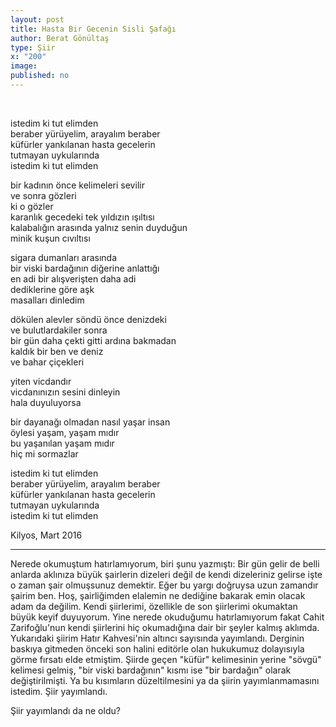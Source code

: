```yaml
---
layout: post
title: Hasta Bir Gecenin Sisli Şafağı
author: Berat Gönültaş
type: Şiir
x: "200"
image:
published: no
---
```

<br/>

istedim ki tut elimden  
beraber yürüyelim, arayalım beraber  
küfürler yankılanan hasta gecelerin  
tutmayan uykularında  
istedim ki tut elimden  

bir kadının önce kelimeleri sevilir  
ve sonra gözleri  
ki o gözler  
karanlık gecedeki tek yıldızın ışıltısı  
kalabalığın arasında yalnız senin duyduğun  
minik kuşun cıvıltısı  

sigara dumanları arasında  
bir viski bardağının diğerine anlattığı  
en adi bir alışverişten daha adi  
dediklerine göre aşk  
masalları dinledim  

dökülen alevler söndü önce denizdeki  
ve bulutlardakiler sonra  
bir gün daha çekti gitti ardına bakmadan  
kaldık bir ben ve deniz  
ve bahar çiçekleri  

yiten vicdandır  
vicdanınızın sesini dinleyin  
hala duyuluyorsa  

bir dayanağı olmadan nasıl yaşar insan  
öylesi yaşam, yaşam mıdır  
bu yaşanılan yaşam mıdır  
hiç mi sormazlar  

istedim ki tut elimden  
beraber yürüyelim, arayalım beraber  
küfürler yankılanan hasta gecelerin  
tutmayan uykularında  
istedim ki tut elimden  

Kilyos, Mart 2016  

---

Nerede okumuştum hatırlamıyorum, biri şunu yazmıştı: Bir gün gelir de belli anlarda aklınıza büyük şairlerin dizeleri değil de kendi dizeleriniz gelirse işte o zaman şair olmuşsunuz demektir. Eğer bu yargı doğruysa uzun zamandır şairim ben. Hoş, şairliğimden elalemin ne dediğine bakarak emin olacak adam da değilim. 
Kendi şiirlerimi, özellikle de son şiirlerimi okumaktan büyük keyif duyuyorum. Yine nerede okuduğumu hatırlamıyorum fakat Cahit Zarifoğlu'nun kendi şiirlerini hiç okumadığına dair bir şeyler kalmış aklımda. 
Yukarıdaki şiirim Hatır Kahvesi'nin altıncı sayısında yayımlandı. Derginin baskıya gitmeden önceki son halini editörle olan hukukumuz dolayısıyla görme fırsatı elde etmiştim. Şiirde geçen "küfür" kelimesinin yerine "sövgü" kelimesi gelmiş, "bir viski bardağının" kısmı ise "bir bardağın" olarak değiştirilmişti. Ya bu kısımların düzeltilmesini ya da şiirin yayımlanmamasını istedim. Şiir yayımlandı.

Şiir yayımlandı da ne oldu?
